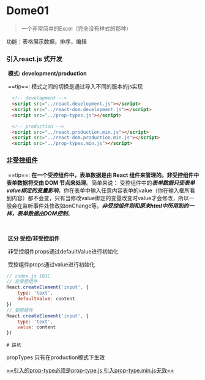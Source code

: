 # Dome01

> 一个非常简单的Excel（完全没有样式的那种）

功能：表格展示数据，排序，编辑

###   引入react.js 式开发

​	**模式: development/production**

​		==tip==: 模式之间的切换是通过导入不同的版本的js实现

```html
  <!-- development -->
  <script src="../react.development.js"></script>
  <script src="../react-dom.development.js"></script>
  <script src="../prop-types.js"></script>

  <!-- production -->
  <script src="../react.production.min.js"></script>
  <script src="../react-dom.production.min.js"></script>
  <script src="../prop-types.min.js"></script>
```

### [非受控组件](https://react.docschina.org/docs/uncontrolled-components.html)

​	==tip==: **在一个受控组件中，表单数据是由 React 组件来管理的。非受控组件中表单数据将交由 DOM 节点来处理**。简单来说： 受控组件中的***表单数据只受表单value绑定的变量影响***，你在表单中输入任意内容表单的value（你在输入框所看到内容）都不会变，只有当修改value绑定的变量改变时value才会修改，所以一般会在监听事件处修改如onChange等。***非受控组件则和原来html中所用到的一样，表单数据由DOM控制***。

​	

​	**区分 受控/非受控组件**

​	非受控组件props通过defaultValue进行初始化

​	受控组件props通过value进行初始化

```javascript
// index.js 101L
// 非受控组件
React.createElement('input', {
    type: 'text',
    defaultValue: content
})
// 受控组件
React.createElement('input', {
    type: 'text',
    value: content
})
```



	# 踩坑

propTypes 只有在production模式下生效

<u>==引入的prop-type必须是prop-type.js 引入prop-type.min.js无效==</u>

